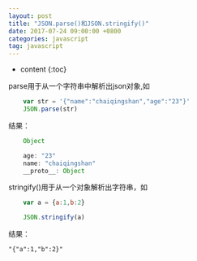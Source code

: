 ```yaml
---
layout: post
title: "JSON.parse()和JSON.stringify()"
date: 2017-07-24 09:00:00 +0800 
categories: javascript
tag: javascript
---
```

* content
{:toc}

parse用于从一个字符串中解析出json对象,如

```javascript         
    var str = '{"name":"chaiqingshan","age":"23"}'
    JSON.parse(str)
```
<!-- more -->

结果：

```javascript 
    Object

    age: "23"
    name: "chaiqingshan"
    __proto__: Object
```


stringify()用于从一个对象解析出字符串，如

```javascript 
    var a = {a:1,b:2}

    JSON.stringify(a)
```
结果：

    "{"a":1,"b":2}"